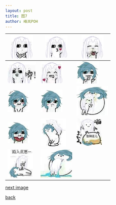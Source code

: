 ```yaml
---
layout: post
title: 图7
author: 峰岚POH
---
```


![meme1](https://raw.githubusercontent.com/allforyanchen/allforyanchen.github.io/master/images/POH/meme/1.jpg) | ![meme2](https://raw.githubusercontent.com/allforyanchen/allforyanchen.github.io/master/images/POH/meme/2.jpg) | ![meme3](https://raw.githubusercontent.com/allforyanchen/allforyanchen.github.io/master/images/POH/meme/3.jpg)
------------ | ------------- | -------------
![meme4](https://raw.githubusercontent.com/allforyanchen/allforyanchen.github.io/master/images/POH/meme/4.jpg) |  ![meme5](https://raw.githubusercontent.com/allforyanchen/allforyanchen.github.io/master/images/POH/meme/5.jpg) | ![meme6](https://raw.githubusercontent.com/allforyanchen/allforyanchen.github.io/master/images/POH/meme/6.jpg)
![meme7](https://raw.githubusercontent.com/allforyanchen/allforyanchen.github.io/master/images/POH/meme/7.jpg) |  ![meme8](https://raw.githubusercontent.com/allforyanchen/allforyanchen.github.io/master/images/POH/meme/8.jpg) | ![meme9](https://raw.githubusercontent.com/allforyanchen/allforyanchen.github.io/master/images/POH/meme/9.jpg)
![meme10](https://raw.githubusercontent.com/allforyanchen/allforyanchen.github.io/master/images/POH/meme/10.jpg) |  ![meme11](https://raw.githubusercontent.com/allforyanchen/allforyanchen.github.io/master/images/POH/meme/11.jpg) | ![meme12](https://raw.githubusercontent.com/allforyanchen/allforyanchen.github.io/master/images/POH/meme/12.jpg)
![meme13](https://raw.githubusercontent.com/allforyanchen/allforyanchen.github.io/master/images/POH/meme/13.jpg) |  ![meme14](https://raw.githubusercontent.com/allforyanchen/allforyanchen.github.io/master/images/POH/meme/14.jpg) | 


[next image](https://allforyanchen.github.io/2021/01/06/post-62-image8.html)

[back](https://allforyanchen.github.io/)
